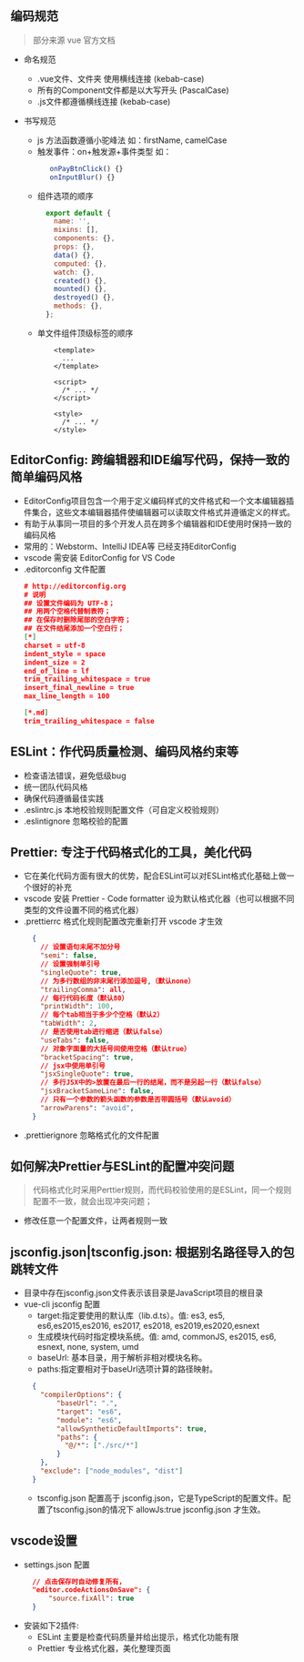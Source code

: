 ## 编码规范
> 部分来源 vue 官方文档
* 命名规范
  - .vue文件、文件夹 使用横线连接 (kebab-case)
  - 所有的Component文件都是以大写开头 (PascalCase)
  - .js文件都遵循横线连接 (kebab-case)
  
* 书写规范
  - js 方法函数遵循小驼峰法 如：firstName, camelCase
  - 触发事件：on+触发源+事件类型 如：
     ```js
        onPayBtnClick() {}
        onInputBlur() {}
     ```
  - 组件选项的顺序
      ```js
        export default {
          name: '',
          mixins: [],
          components: {},
          props: {},
          data() {},
          computed: {},
          watch: {},
          created() {},
          mounted() {},
          destroyed() {},
          methods: {},
        };
      ```
  - 单文件组件顶级标签的顺序
    ```vue
        <template>
          ...
        </template>

        <script>
          /* ... */
        </script>

        <style>
          /* ... */
        </style>
    ```
## EditorConfig: 跨编辑器和IDE编写代码，保持一致的简单编码风格
  - EditorConfig项目包含一个用于定义编码样式的文件格式和一个文本编辑器插件集合，这些文本编辑器插件使编辑器可以读取文件格式并遵循定义的样式。
  - 有助于从事同一项目的多个开发人员在跨多个编辑器和IDE使用时保持一致的编码风格
  - 常用的：Webstorm、IntelliJ IDEA等 已经支持EditorConfig
  - vscode 需安装 EditorConfig for VS Code
  - .editorconfig 文件配置
    ```json
    # http://editorconfig.org
    # 说明
    ## 设置文件编码为 UTF-8；
    ## 用两个空格代替制表符；
    ## 在保存时删除尾部的空白字符；
    ## 在文件结尾添加一个空白行；
    [*]
    charset = utf-8
    indent_style = space
    indent_size = 2
    end_of_line = lf
    trim_trailing_whitespace = true
    insert_final_newline = true
    max_line_length = 100

    [*.md]
    trim_trailing_whitespace = false

    ```
## ESLint：作代码质量检测、编码风格约束等
  - 检查语法错误，避免低级bug
  - 统一团队代码风格
  - 确保代码遵循最佳实践  
  - .eslintrc.js 本地校验规则配置文件（可自定义校验规则）
  - .eslintignore 忽略校验的配置
## Prettier: 专注于代码格式化的工具，美化代码
  - 它在美化代码方面有很大的优势，配合ESLint可以对ESLint格式化基础上做一个很好的补充
  - vscode 安装 Prettier - Code formatter 设为默认格式化器（也可以根据不同类型的文件设置不同的格式化器）
  - .prettierrc 格式化规则配置改完重新打开 vscode 才生效
    ```json
      {
        // 设置语句末尾不加分号
        "semi": false,
        // 设置强制单引号
        "singleQuote": true,
        // 为多行数组的非末尾行添加逗号,（默认none）
        "trailingComma": all,
        // 每行代码长度（默认80）
        "printWidth": 100,
        // 每个tab相当于多少个空格（默认2）
        "tabWidth": 2,
        // 是否使用tab进行缩进（默认false）
        "useTabs": false,
        // 对象字面量的大括号间使用空格（默认true）
        "bracketSpacing": true, 
        // jsx中使用单引号
        "jsxSingleQuote": true,
        // 多行JSX中的>放置在最后一行的结尾，而不是另起一行（默认false）
        "jsxBracketSameLine": false, 
        // 只有一个参数的箭头函数的参数是否带圆括号（默认avoid）
        "arrowParens": "avoid", 
      }
    ```
  - .prettierignore 忽略格式化的文件配置
## 如何解决Prettier与ESLint的配置冲突问题
  > 代码格式化时采用Perttier规则，而代码校验使用的是ESLint，同一个规则配置不一致，就会出现冲突问题；
  - 修改任意一个配置文件，让两者规则一致
## jsconfig.json|tsconfig.json: 根据别名路径导入的包跳转文件
  + 目录中存在jsconfig.json文件表示该目录是JavaScript项目的根目录
  + vue-cli jsconfig 配置
    - target:指定要使用的默认库（lib.d.ts）。值: es3, es5, es6,es2015,es2016, es2017, es2018, es2019,es2020,esnext
    - 生成模块代码时指定模块系统。值: amd, commonJS, es2015, es6, esnext, none, system, umd
    - baseUrl: 基本目录，用于解析非相对模块名称。
    - paths:指定要相对于baseUrl选项计算的路径映射。
    ```json
      {
        "compilerOptions": {
            "baseUrl": ".",
            "target": "es6",
            "module": "es6",
            "allowSyntheticDefaultImports": true,
            "paths": {
              "@/*": ["./src/*"]
            }
        },
        "exclude": ["node_modules", "dist"]
      }
    ```
    - tsconfig.json 配置高于 jsconfig.json，它是TypeScript的配置文件。配置了tsconfig.json的情况下 allowJs:true jsconfig.json 才生效。
## vscode设置
  - settings.json 配置
    ```json
      // 点击保存时自动修复所有，
      "editor.codeActionsOnSave": {
          "source.fixAll": true
      }
    ```
  + 安装如下2插件:
    - ESLint 主要是检查代码质量并给出提示，格式化功能有限
    - Prettier 专业格式化器，美化整理页面
